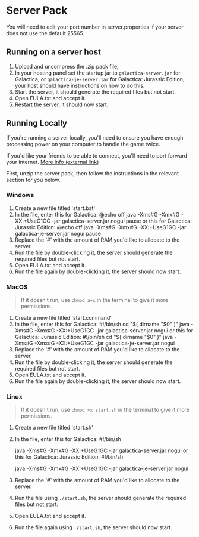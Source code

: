 # Server Pack

<warning>
You will need to edit your port number in server.properties if your server does not use the default 25565.
</warning>

## Running on a server host
1. Upload and uncompress the .zip pack file,
2. In your hosting panel set the startup jar to `galactica-server.jar` for Galactica, or `galactica-je-server.jar` for Galactica: Jurassic Edition, your host should have instructions on how to do this.
3. Start the server, it should generate the required files but not start.
4. Open EULA.txt and accept it.
5. Restart the server, it should now start.

## Running Locally
If you're running a server locally, you'll need to ensure you have enough processing power on your computer to handle the game twice.

If you'd like your friends to be able to connect, you'll need to port forward your internet. [More info (external link)](https://portforward.com)

First, unzip the server pack, then follow the instructions in the relevant section for you below.

### Windows
1. Create a new file titled 'start.bat'
2. In the file, enter this for Galactica:
    <code-block>
    @echo off
    java -Xms#G -Xmx#G -XX:+UseG1GC -jar galactica-server.jar nogui
    pause
    </code-block>
    or this for Galactica: Jurassic Edition:
    <code-block>
    @echo off
    java -Xms#G -Xmx#G -XX:+UseG1GC -jar galactica-je-server.jar nogui
    pause
    </code-block>
3. Replace the '#' with the amount of RAM you'd like to allocate to the server.
4. Run the file by double-clicking it, the server should generate the required files but not start.
5. Open EULA.txt and accept it.
6. Run the file again by double-clicking it, the server should now start.

### MacOS
> If it doesn't run, use `chmod a+x` in the terminal to give it more permissions.
1. Create a new file titled 'start.command'
2. In the file, enter this for Galactica:
    <code-block>
    #!/bin/sh
    cd "$( dirname "$0" )"
    java -Xms#G -Xmx#G -XX:+UseG1GC -jar galactica-server.jar nogui
    </code-block>
    or this for Galactica: Jurassic Edition:
    <code-block>
    #!/bin/sh
    cd "$( dirname "$0" )"
    java -Xms#G -Xmx#G -XX:+UseG1GC -jar galactica-je-server.jar nogui
    </code-block>
3. Replace the '#' with the amount of RAM you'd like to allocate to the server.
4. Run the file by double-clicking it, the server should generate the required files but not start.
5. Open EULA.txt and accept it.
6. Run the file again by double-clicking it, the server should now start.

### Linux
> If it doesn't run, use `chmod +x start.sh` in the terminal to give it more permissions.
1. Create a new file titled 'start.sh'
2. In the file, enter this for Galactica:
    <code-block>
    #!/bin/sh
    
    java -Xms#G -Xmx#G -XX:+UseG1GC -jar galactica-server.jar nogui
    </code-block>
    or this for Galactica: Jurassic Edition:
    <code-block>
    #!/bin/sh
    
    java -Xms#G -Xmx#G -XX:+UseG1GC -jar galactica-je-server.jar nogui
    </code-block>
3. Replace the '#' with the amount of RAM you'd like to allocate to the server.
4. Run the file using `./start.sh`, the server should generate the required files but not start.
5. Open EULA.txt and accept it.
6. Run the file again using `./start.sh`, the server should now start.